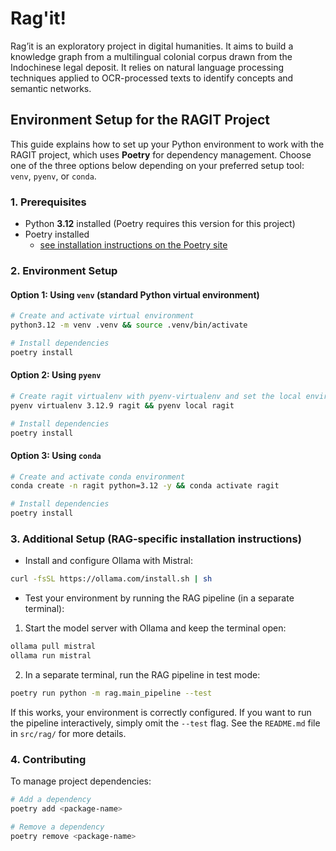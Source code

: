 # Rag'it!

Rag’it is an exploratory project in digital humanities. It aims to build a knowledge graph from a multilingual colonial corpus drawn from the Indochinese legal deposit. It relies on natural language processing techniques applied to OCR-processed texts to identify concepts and semantic networks.

## Environment Setup for the RAGIT Project

This guide explains how to set up your Python environment to work with the RAGIT project, which uses **Poetry** for dependency management. Choose one of the three options below depending on your preferred setup tool: `venv`, `pyenv`, or `conda`.

### 1. Prerequisites

- Python **3.12** installed (Poetry requires this version for this project)
- Poetry installed
  - [see installation instructions on the Poetry site](https://python-poetry.org/docs/#installation)

### 2. Environment Setup

#### Option 1: Using `venv` (standard Python virtual environment)

```bash
# Create and activate virtual environment
python3.12 -m venv .venv && source .venv/bin/activate

# Install dependencies
poetry install
```

#### Option 2: Using `pyenv`

```bash
# Create ragit virtualenv with pyenv-virtualenv and set the local environment
pyenv virtualenv 3.12.9 ragit && pyenv local ragit

# Install dependencies
poetry install
```

#### Option 3: Using `conda`

```bash
# Create and activate conda environment
conda create -n ragit python=3.12 -y && conda activate ragit

# Install dependencies
poetry install
```

### 3. Additional Setup (RAG-specific installation instructions)

- Install and configure Ollama with Mistral:

```bash
curl -fsSL https://ollama.com/install.sh | sh
```

- Test your environment by running the RAG pipeline (in a separate terminal):

1. Start the model server with Ollama and keep the terminal  open:
```bash
ollama pull mistral
ollama run mistral
```

2. In a separate terminal, run the RAG pipeline in test mode:
```bash
poetry run python -m rag.main_pipeline --test
```

If this works, your environment is correctly configured. If you want to run the pipeline interactively, simply omit the `--test` flag. See the `README.md` file in `src/rag/` for more details.

### 4. Contributing

To manage project dependencies:

```bash
# Add a dependency
poetry add <package-name>

# Remove a dependency
poetry remove <package-name>
```
